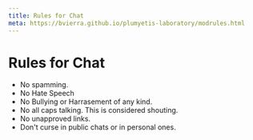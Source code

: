 ```yaml
---
title: Rules for Chat
meta: https://bvierra.github.io/plumyetis-laboratory/modrules.html
---
```

# Rules for Chat
* No spamming.
* No Hate Speech
* No Bullying or Harrasement of any kind.
* No all caps talking. This is considered shouting.
* No unapproved links.
* Don't curse in public chats or in personal ones.
